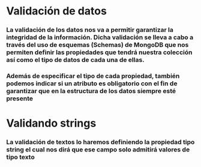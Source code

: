# Validación de datos

### La validación de los datos nos va a permitir garantizar la integridad de la información. Dicha validación se lleva a cabo a través del uso de esquemas (Schemas) de MongoDB que nos permiten definir las propiedades que tendrá nuestra colección así como el tipo de datos de cada una de ellas.

### Además de especificar el tipo de cada propiedad, también podemos indicar si un atributo es obligatorio con el fin de garantizar que en la estructura de los datos siempre esté presente

# Validando strings

### La validación de textos lo haremos definiendo la propiedad tipo string el cual nos dirá que ese campo solo admitirá valores de tipo texto
